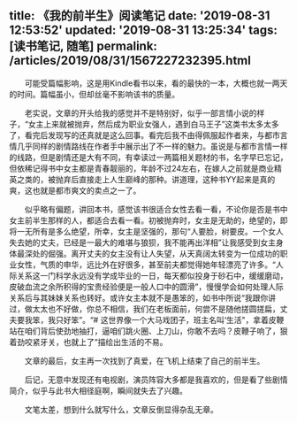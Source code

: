 title: 《我的前半生》阅读笔记
date: '2019-08-31 12:53:52'
updated: '2019-08-31 13:25:34'
tags: [读书笔记, 随笔]
permalink: /articles/2019/08/31/1567227232395.html
---
  可能受篇幅影响，这是用Kindle看书以来，看的最快的一本，大概也就一两天的时间。篇幅虽小，但却丝毫不影响该书的质量。

  老实说，文章的开头给我的感觉并不是特别好，似乎一部言情小说的样子，“女主上来就被抛弃，然后成为职业女强人，遇到白马王子”这类书太多太多了，看完后发现写的还真就是这么回事。看完后我不由得佩服起作者来，与都市言情几乎同样的剧情路线在作者手中展示出了不一样的魅力。虽说是与都市言情一样的线路，但是剧情还是大有不同，有幸读过一两篇相关题材的书，名字早已忘记，但依稀记得书中女主都是青春靓丽的，年龄不过24左右，在嫁人之前就是商业精英之类的，被抛弃后直接走上人生巅峰的那种。讲道理，这种书YY起来是真的爽，这也就是都市爽文的卖点之一了。

  似乎略有偏题，讲回本书，感觉该书很适合女性去看一看，不论你是否是书中女主前半生那样的人，都适合去看一看。初被抛弃时，女主是无助的，绝望的，即将一无所有是多么绝望，所幸，女主是坚强的，那句“人要脸，树要皮。一个女人失去她的丈夫，已经是一最大的难堪与狼狈，我不能再出洋相”让我感受到女主身体最深处的倔强。离开丈夫的女主没有让人失望，从天真阔太转变为一位成功的职业女性，气质的申华，远比外在好很多，甚至前夫都觉得她年轻漂亮了许多。“人际关系这一门科学永远没有学成毕业的一日，每天都似投身于砂石中，缓缓磨动，皮破血流之余所积得的宝贵经验便是一般人口中的圆滑”，慢慢学会如何处理人际关系后与其妹妹关系也转好。或许女主本就不是愚笨的，如书中所说“我跟你讲过，做太太也不好做，你总不相信，我们在老板面前，何尝不是随他搓圆搓扁，丈夫要我笨，我只好笨”。“# 这世界像一个大马戏团子，班主名叫‘生活"，拿着皮鞭站在咱们背后使劲地抽打，逼咱们跳火圈、上刀山，你敢不去吗？皮鞭子响了，狠着劲咬紧牙关，也就上了”描绘出生活的不易。

  文章的最后，女主再一次找到了真爱，在飞机上结束了自己的前半生。

  后记，无意中发现还有电视剧，演员阵容大多都是我喜欢的，但是看了些剧情简介，似乎与此书大相径庭啊，瞬间就失去了兴趣。

  文笔太差，想到什么就写什么，文章反倒显得杂乱无章。
